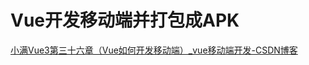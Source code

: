 # Vue开发移动端并打包成APK

[小满Vue3第三十六章（Vue如何开发移动端）_vue移动端开发-CSDN博客](https://xiaoman.blog.csdn.net/article/details/125490078)